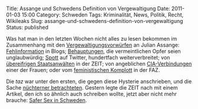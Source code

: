 Title: Assange und Schwedens Definition von Vergewaltigung
Date: 2011-01-03 15:00
Category: Schweden
Tags: Kriminalität, News, Politik, Recht, Wikileaks
Slug: assange-und-schwedens-definition-von-vergewaltigung
Status: published

Was hat man in den letzten Wochen nicht alles zu lesen bekommen im
Zusammenhang mit den
[Vergewaltigungsvorwürfen](http://www.fiket.de/search/assange+vergew) an
Julian Assange:
[Fehlinformation](http://alles-schallundrauch.blogspot.com/2010/12/was-in-schweden-als-vergewaltigung-gilt.html)
in Blogs; [Behauptungen](http://radsoft.net/news/20101001,01.shtml), die
vermeintlichen Opfer seien unglaubwürdig;
[Spott](http://twitter.com/#!/dieternuhr/status/13207182996672513) auf
Twitter, hundertfach weiterverbreitet; von [übereifrigen
Staatsanwälten](http://www.zeit.de/politik/ausland/2010-12/wikileaks-assange-schweden)
in der ZEIT; von angeblichen
[CIA-Verbindungen](http://qwstnevrythg.com/2010/12/anna-ardin-cia/)
einer der Frauen; oder vom [feministischen
Komplott](http://www.faz.net/s/RubFC06D389EE76479E9E76425072B196C3/Doc~E87EEE82032EB4D1785FF2CA29EE4814D~ATpl~Ecommon~Scontent.html)
in der FAZ.

Die *taz* war unter den ersten, die gegen diese Hysterie anschrieben,
und die Sache [nüchterner
betrachteten](http://www.taz.de/1/politik/deutschland/artikel/1/nein-heisst-nein/).
Gestern legte die ZEIT nach mit einem Artikel, den ich so ähnlich auch
schreiben wollte, jetzt aber nicht mehr brauche: [Safer Sex in
Schweden](http://www.zeit.de/2011/01/Sexualstrafrecht-Schweden?page=all).

